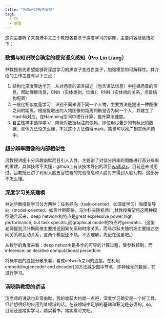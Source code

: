 ```yaml
---
title: "听商汤CV报告有感"
tags:
  - CV
  - 感悟
---
```


这次主要听了来自港中文三个教授各自基于深度学习的讲座，主要内容及感悟如下：

### 数据与知识联合确定的视觉语义感知（Pro.Lin Liang）

林教授首先希望能够将深度学习的黑盒子变成白盒子，加强模型的可解释性。其介绍的工作主要有以下三点：

1. 结构化深度表达学习：从对场景的语言描述（包含语法信息）中挖掘场景的信息，帮助理解场景，CNN（实体类别，位置），RNN（实体间的关系，场景结构配置）
2. 一般化相似度量学习：识别不同来源下同一个人物，主要方法是提出一种图像之间的距离，根据提取出的人物图像的距离判断是否为同一个人，并建立了Hash码对应，在Hamming空间中进行计算，提升算法速度。
3. 自主性样本选择学习：降低对数据标注的依赖，即使用尽量少的有标记的数据，具体方法没怎么懂，不过这个方法值得mark，感觉可以推广到其他问题中。

### 超分辨率图像的内部相似性

吕教授讲座十分风趣幽默而且引人入胜，主要讲了对低分辨率的图像进行高分辨率的重建，具体技术不太懂，github上有该技术导出的项目[waifu2x](https://github.com/nagadomi/waifu2x)，目前还未试用过。吕教授还讲了利用人脸五官位置的先验信息和人脸对齐得到人脸幻构，这部分不怎么懂。

### 深度学习关系建模

林达华教授将学习分为两种：任务导向（task-oriented，如深度学习）和模型导向（model-oriented，如贝叶斯网络，马尔科夫随机场）,林教授希望将这两种模型融合起来，deep network的特点是great expressive power,high performance, but task specific,而graphical model的特点时generatic.（这里老师提到贝叶斯网络主要描述因果关系和时序关系，而马尔科夫随机场主要描述空间关系和互动关系，这两个模型还不熟，不太理解，先记在这里吧。）

从数学的角度来看：deep network是多步的可导的计算过程，受参数控制，而inference: an iterative computational percedure

将概率图的连接分散来看，看成network之间的连接，在利用embedding(encoder and decoder)的方法减少图中节点，即神经元的数目，在进行学习。

### 汤晓鸥教授的讲话

汤老师的讲话也非常幽默，我的收获大约就一点吧，深度学习确实是一个好工具，但若想很好的应用到某领域的话，在该领域中足够的基础和积淀是必须的。so，目前还是踏实学习，踏实看书，踏实看论文吧。
